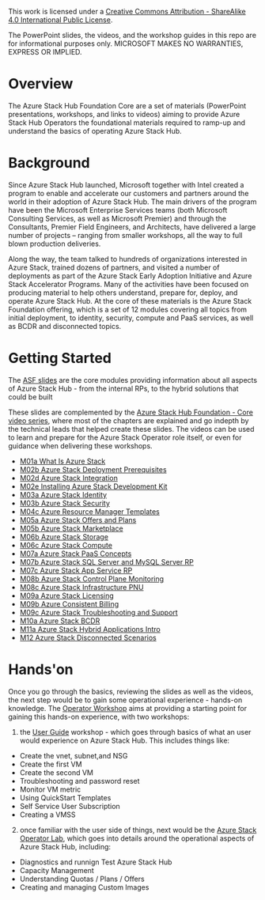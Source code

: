 This work is licensed under a [Creative Commons Attribution - ShareAlike 4.0 International Public License](https://creativecommons.org/licenses/by-sa/4.0/legalcode).

The PowerPoint slides, the videos, and the workshop guides in this repo are for informational purposes only. MICROSOFT MAKES NO WARRANTIES, EXPRESS OR IMPLIED.

# Overview

The Azure Stack Hub Foundation Core are a set of materials (PowerPoint presentations, workshops, and links to videos) aiming to provide Azure Stack Hub Operators the foundational materials required to ramp-up and understand the basics of operating Azure Stack Hub.

# Background

Since Azure Stack Hub launched, Microsoft together with Intel created a program to enable and accelerate our customers and partners around the world in their adoption of Azure Stack Hub. The main drivers of the program have been the Microsoft Enterprise Services teams (both Microsoft Consulting Services, as well as Microsoft Premier) and through the Consultants, Premier Field Engineers, and Architects, have delivered a large number of projects – ranging from smaller workshops, all the way to full blown production deliveries.

Along the way, the team talked to hundreds of organizations interested in Azure Stack, trained dozens of partners, and visited a number of deployments as part of the Azure Stack Early Adoption Initiative and Azure Stack Accelerator Programs. Many of the activities have been focused on producing material to help others understand, prepare for, deploy, and operate Azure Stack Hub. At the core of these materials is the Azure Stack Foundation offering, which is a set of 12 modules covering all topics from initial deployment, to identity, security, compute and PaaS services, as well as BCDR and disconnected topics.

 
# Getting Started

The [ASF slides](https://github.com/Azure-Samples/Azure-Stack-Hub-Foundation-Core/tree/master/ASF-slides) are the core modules providing information about all aspects of Azure Stack Hub - from the internal RPs, to the hybrid solutions that could be built

These slides are complemented by the [Azure Stack Hub Foundation - Core video series](https://aka.ms/azsasfvideos), where most of the chapters are explained and go indepth by the technical leads that helped create these slides. The videos can be used to learn and prepare for the Azure Stack Operator role itself, or even for guidance when delivering these workshops.

* [M01a What Is Azure Stack](https://youtu.be/xbzlKJcMoCU?list=PLF1fEGG5LcdHdTns6TN-uVhqs66ax6VkE)
* [M02b Azure Stack Deployment Prerequisites](https://youtu.be/ZYYvfGJKoxk?list=PLF1fEGG5LcdHdTns6TN-uVhqs66ax6VkE)
* [M02d Azure Stack Integration](https://youtu.be/3wzn1bdQ9mU?list=PLF1fEGG5LcdHdTns6TN-uVhqs66ax6VkE)
* [M02e Installing Azure Stack Development Kit](https://youtu.be/4P8xEocW9ik?list=PLF1fEGG5LcdHdTns6TN-uVhqs66ax6VkE)
* [M03a Azure Stack Identity](https://youtu.be/bDYfN-OGB4I?list=PLF1fEGG5LcdHdTns6TN-uVhqs66ax6VkE)
* [M03b Azure Stack Security](https://youtu.be/e6ao7Jqz_EQ?list=PLF1fEGG5LcdHdTns6TN-uVhqs66ax6VkE)
* [M04c Azure Resource Manager Templates](https://youtu.be/ncXXZaHx3kA?list=PLF1fEGG5LcdHdTns6TN-uVhqs66ax6VkE)
* [M05a Azure Stack Offers and Plans](https://youtu.be/WUYNU9z7cyw?list=PLF1fEGG5LcdHdTns6TN-uVhqs66ax6VkE)
* [M05b Azure Stack Marketplace](https://youtu.be/xo2B5ohl6rU?list=PLF1fEGG5LcdHdTns6TN-uVhqs66ax6VkE)
* [M06b Azure Stack Storage](https://youtu.be/Z6bWEutd4ww?list=PLF1fEGG5LcdHdTns6TN-uVhqs66ax6VkE)
* [M06c Azure Stack Compute](https://youtu.be/0OZuTbK7pts?list=PLF1fEGG5LcdHdTns6TN-uVhqs66ax6VkE)
* [M07a Azure Stack PaaS Concepts](https://youtu.be/MJU9-8vv23M?list=PLF1fEGG5LcdHdTns6TN-uVhqs66ax6VkE)
* [M07b Azure Stack SQL Server and MySQL Server RP](https://youtu.be/2yUPEa2Br-k?list=PLF1fEGG5LcdHdTns6TN-uVhqs66ax6VkE)
* [M07c Azure Stack App Service RP](https://youtu.be/TnWT0hLwnDw?list=PLF1fEGG5LcdHdTns6TN-uVhqs66ax6VkE)
* [M08b Azure Stack Control Plane Monitoring](https://youtu.be/j5c_pD1aq20?list=PLF1fEGG5LcdHdTns6TN-uVhqs66ax6VkE)
* [M08c Azure Stack Infrastructure PNU](https://youtu.be/Fx6QBYcBX3M?list=PLF1fEGG5LcdHdTns6TN-uVhqs66ax6VkE)
* [M09a Azure Stack Licensing](https://youtu.be/UMDB0qBtvXs?list=PLF1fEGG5LcdHdTns6TN-uVhqs66ax6VkE)
* [M09b Azure Consistent Billing](https://youtu.be/GiGs36JTi48?list=PLF1fEGG5LcdHdTns6TN-uVhqs66ax6VkE)
* [M09c Azure Stack Troubleshooting and Support](https://youtu.be/rJT9xjUm3U0?list=PLF1fEGG5LcdHdTns6TN-uVhqs66ax6VkE)
* [M10a Azure Stack BCDR](https://youtu.be/x7szE5Nui7Y?list=PLF1fEGG5LcdHdTns6TN-uVhqs66ax6VkE)
* [M11a Azure Stack Hybrid Applications Intro](https://youtu.be/to8D7Xl9SU8?list=PLF1fEGG5LcdHdTns6TN-uVhqs66ax6VkE)
* [M12 Azure Stack Disconnected Scenarios](https://youtu.be/bZBKfx4qZIQ?list=PLF1fEGG5LcdHdTns6TN-uVhqs66ax6VkE)

# Hands'on

Once you go through the basics, reviewing the slides as well as the videos, the next step would be to gain some operational experience - hands-on knowledge. 
The [Operator Workshop](https://github.com/Azure-Samples/Azure-Stack-Hub-Foundation-Core/blob/master/OperatorWorkshop) aims at providing a starting point for gaining this hands-on experience, with two workshops:

1. the [User Guide](https://github.com/Azure-Samples/Azure-Stack-Hub-Foundation-Core/blob/master/OperatorWorkshop/azure-stack-hub-lab-guide-user.md) workshop - which goes through basics of what an user would experience on Azure Stack Hub. This includes things like:
* Create the vnet, subnet,and NSG
* Create the first VM
* Create the second VM
* Troubleshooting and password reset
* Monitor VM metric
* Using QuickStart Templates
* Self Service User Subscription
* Creating a VMSS

2. once familiar with the user side of things, next would be the [Azure Stack Operator Lab](https://github.com/Azure-Samples/Azure-Stack-Hub-Foundation-Core/blob/master/OperatorWorkshop/azure-stack-hub-lab-guide-operator.md), which goes into details around the operational aspects of Azure Stack Hub, including:

* Diagnostics and runnign Test Azure Stack Hub
* Capacity Management
* Understanding Quotas / Plans / Offers
* Creating and managing Custom Images

